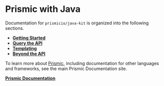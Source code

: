 # Prismic with Java

Documentation for `prismicio/java-kit` is organized into the following sections.

- [**Getting Started**](./01-getting-started.md)
- [**Query the API**](./02-query-the-api)
- [**Templating**](./03-templating)
- [**Beyond the API**](./04-misc-topics)

To learn more about [Prismic](https://prismic.io), including documentation for other languages and frameworks, see the main Prismic Documentation site.

[**Prismic Documentation**](https://prismic.io/docs)
